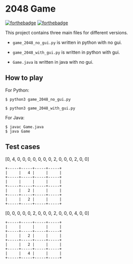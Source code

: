 # 2048 Game
[![forthebadge](https://forthebadge.com/images/badges/built-with-love.svg)](https://forthebadge.com)
[![forthebadge](https://forthebadge.com/images/badges/powered-by-electricity.svg)](https://forthebadge.com)

This project contains three main files for different versions.

- `game_2048_no_gui.py` is written in python with no gui.

- `game_2048_with_gui.py` is written in python with gui.

- `Game.java` is written in java with no gui.

## How to play
For Python:
```
$ python3 game_2048_no_gui.py
```
```
$ python3 game_2048_with_gui.py
```
For Java:
```
$ javac Game.java
$ java Game
```

## Test cases
[0, 4, 0, 0, 0, 0, 0, 0, 0, 2, 0, 0, 0, 2, 0, 0]

```
+-----+-----+-----+-----+
|     |   4 |     |     |
+-----+-----+-----+-----+
|     |     |     |     |
+-----+-----+-----+-----+
|     |   2 |     |     |
+-----+-----+-----+-----+
|     |   2 |     |     |
+-----+-----+-----+-----+
```

[0, 0, 0, 0, 0, 2, 0, 0, 0, 2, 0, 0, 0, 4, 0, 0]

```
+-----+-----+-----+-----+
|     |     |     |     |
+-----+-----+-----+-----+
|     |   2 |     |     |
+-----+-----+-----+-----+
|     |   2 |     |     |
+-----+-----+-----+-----+
|     |   4 |     |     |
+-----+-----+-----+-----+
```

